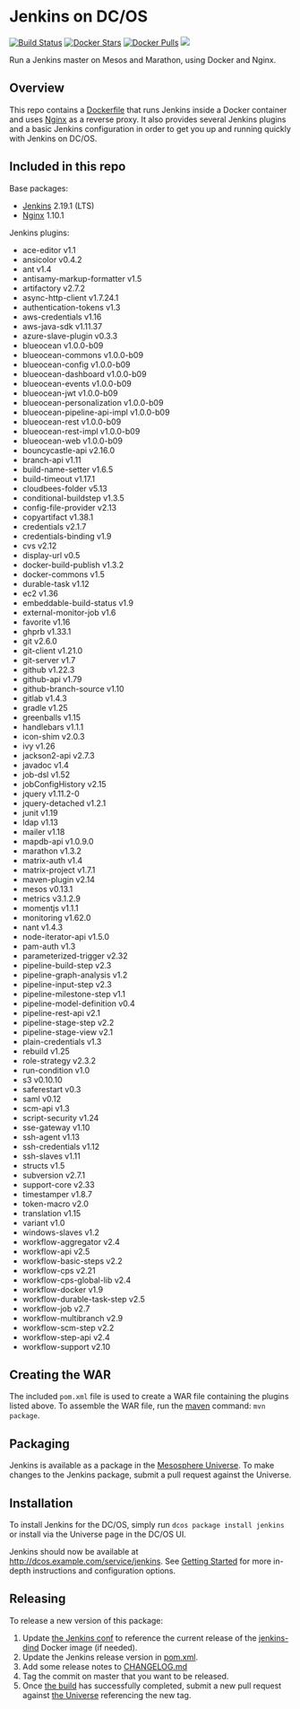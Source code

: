 # Jenkins on DC/OS
[![Build Status](https://jenkins.mesosphere.com/service/jenkins/buildStatus/icon?job=Jenkins/public-jenkins-dcos-master)](https://jenkins.mesosphere.com/service/jenkins/view/Velocity/job/Jenkins/job/public-jenkins-dcos-master/)
[![Docker Stars](https://img.shields.io/docker/stars/mesosphere/jenkins.svg)][docker-hub]
[![Docker Pulls](https://img.shields.io/docker/pulls/mesosphere/jenkins.svg)][docker-hub]
[![](https://images.microbadger.com/badges/image/mesosphere/jenkins.svg)](http://microbadger.com/images/mesosphere/jenkins "Get your own image badge on microbadger.com")

Run a Jenkins master on Mesos and Marathon, using Docker and Nginx.

## Overview
This repo contains a [Dockerfile](Dockerfile) that runs Jenkins inside a Docker
container and uses [Nginx][nginx-home] as a reverse proxy. It also provides
several Jenkins plugins and a basic Jenkins configuration in order to get you
up and running quickly with Jenkins on DC/OS.

## Included in this repo
Base packages:
  * [Jenkins][jenkins-home] 2.19.1 (LTS)
  * [Nginx][nginx-home] 1.10.1

Jenkins plugins:
  * ace-editor v1.1
  * ansicolor v0.4.2
  * ant v1.4
  * antisamy-markup-formatter v1.5
  * artifactory v2.7.2
  * async-http-client v1.7.24.1
  * authentication-tokens v1.3
  * aws-credentials v1.16
  * aws-java-sdk v1.11.37
  * azure-slave-plugin v0.3.3
  * blueocean v1.0.0-b09
  * blueocean-commons v1.0.0-b09
  * blueocean-config v1.0.0-b09
  * blueocean-dashboard v1.0.0-b09
  * blueocean-events v1.0.0-b09
  * blueocean-jwt v1.0.0-b09
  * blueocean-personalization v1.0.0-b09
  * blueocean-pipeline-api-impl v1.0.0-b09
  * blueocean-rest v1.0.0-b09
  * blueocean-rest-impl v1.0.0-b09
  * blueocean-web v1.0.0-b09
  * bouncycastle-api v2.16.0
  * branch-api v1.11
  * build-name-setter v1.6.5
  * build-timeout v1.17.1
  * cloudbees-folder v5.13
  * conditional-buildstep v1.3.5
  * config-file-provider v2.13
  * copyartifact v1.38.1
  * credentials v2.1.7
  * credentials-binding v1.9
  * cvs v2.12
  * display-url v0.5
  * docker-build-publish v1.3.2
  * docker-commons v1.5
  * durable-task v1.12
  * ec2 v1.36
  * embeddable-build-status v1.9
  * external-monitor-job v1.6
  * favorite v1.16
  * ghprb v1.33.1
  * git v2.6.0
  * git-client v1.21.0
  * git-server v1.7
  * github v1.22.3
  * github-api v1.79
  * github-branch-source v1.10
  * gitlab v1.4.3
  * gradle v1.25
  * greenballs v1.15
  * handlebars v1.1.1
  * icon-shim v2.0.3
  * ivy v1.26
  * jackson2-api v2.7.3
  * javadoc v1.4
  * job-dsl v1.52
  * jobConfigHistory v2.15
  * jquery v1.11.2-0
  * jquery-detached v1.2.1
  * junit v1.19
  * ldap v1.13
  * mailer v1.18
  * mapdb-api v1.0.9.0
  * marathon v1.3.2
  * matrix-auth v1.4
  * matrix-project v1.7.1
  * maven-plugin v2.14
  * mesos v0.13.1
  * metrics v3.1.2.9
  * momentjs v1.1.1
  * monitoring v1.62.0
  * nant v1.4.3
  * node-iterator-api v1.5.0
  * pam-auth v1.3
  * parameterized-trigger v2.32
  * pipeline-build-step v2.3
  * pipeline-graph-analysis v1.2
  * pipeline-input-step v2.3
  * pipeline-milestone-step v1.1
  * pipeline-model-definition v0.4
  * pipeline-rest-api v2.1
  * pipeline-stage-step v2.2
  * pipeline-stage-view v2.1
  * plain-credentials v1.3
  * rebuild v1.25
  * role-strategy v2.3.2
  * run-condition v1.0
  * s3 v0.10.10
  * saferestart v0.3
  * saml v0.12
  * scm-api v1.3
  * script-security v1.24
  * sse-gateway v1.10
  * ssh-agent v1.13
  * ssh-credentials v1.12
  * ssh-slaves v1.11
  * structs v1.5
  * subversion v2.7.1
  * support-core v2.33
  * timestamper v1.8.7
  * token-macro v2.0
  * translation v1.15
  * variant v1.0
  * windows-slaves v1.2
  * workflow-aggregator v2.4
  * workflow-api v2.5
  * workflow-basic-steps v2.2
  * workflow-cps v2.21
  * workflow-cps-global-lib v2.4
  * workflow-docker v1.9
  * workflow-durable-task-step v2.5
  * workflow-job v2.7
  * workflow-multibranch v2.9
  * workflow-scm-step v2.2
  * workflow-step-api v2.4
  * workflow-support v2.10


## Creating the WAR
The included `pom.xml` file is used to create a WAR file containing the plugins
listed above. To assemble the WAR file, run the [maven][apache-maven] command:
`mvn package`.

## Packaging
Jenkins is available as a package in the [Mesosphere Universe][universe].
To make changes to the Jenkins package, submit a pull request against the
Universe.

## Installation

To install Jenkins for the DC/OS, simply run `dcos package install jenkins` or install via the Universe page in the DC/OS UI.

Jenkins should now be available at <http://dcos.example.com/service/jenkins>.
See [Getting Started][getting-started] for more in-depth instructions and
configuration options.

## Releasing
To release a new version of this package:

  1. Update [the Jenkins conf][jenkins-conf] to reference the current release of
  the [jenkins-dind][jenkins-dind] Docker image (if needed).
  2. Update the Jenkins release version in [pom.xml](pom.xml).
  3. Add some release notes to [CHANGELOG.md](CHANGELOG.md)
  4. Tag the commit on master that you want to be released.
  5. Once [the build][jenkins-build] has successfully completed, submit a new
  pull request against [the Universe][universe] referencing the new tag.

[apache-maven]: https://maven.apache.org
[docker-hub]: https://hub.docker.com/r/mesosphere/jenkins
[getting-started]: http://mesosphere.github.io/jenkins-dcos/docs/
[jenkins-conf]: /conf/jenkins/config.xml
[jenkins-dind]: https://github.com/mesosphere/jenkins-dind-agent
[jenkins-home]: https://jenkins-ci.org/
[nginx-home]: http://nginx.org/en/
[jenkins-build]: https://jenkins.mesosphere.com/service/jenkins/job/public-jenkins-dcos-master/
[universe]: https://github.com/mesosphere/universe

